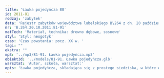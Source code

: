 ```yaml
---
title: 'Ławka pojedyńcza 88'
id: 2011-81
rodzaj: 'zabytek'
data: 'Rejestr zabytków województwa lubelskiego B\264 z dn. 20 października 2011 r. '
nr: 'B.264.20.10.2011.81-91'
matTech: 'Materiał, technika: drewno dębowe, sosnowe'
styl: 'Styl: neogotyk'
czas: 'Czas powstania: pocz. XX w. '
tagi: ""
ekstra: ""
mp3: '../mp3/81-91. Ławka pojedyńcza.mp3'
obiekt3d: '../models/81-91. Ławka pojedyńcza.glb'
warsztat: 'Autor, szkoła, warsztat:'
opis: 'Ławka pojedyńcza, składająca się z prostego siedziska, w które wprawione są trzy ażurowe podstawy, z wplecionymi literami M, stylizowanymi na gotyckie. '
---
```


